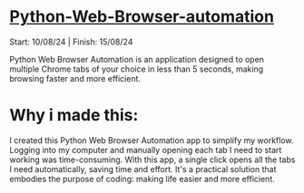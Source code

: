 # [Python-Web-Browser-automation](https://github.com/MrAnon89/Python-Web-Browser-automation/tree/main)
Start: 10/08/24  |  Finish: 15/08/24

Python Web Browser Automation is an application designed to open multiple Chrome tabs of your choice in less than 5 seconds,
making browsing faster and more efficient.

# Why i made this:
I created this Python Web Browser Automation app to simplify my workflow. Logging into my computer and manually opening each tab
I need to start working was time-consuming. With this app, a single click opens all the tabs I need automatically, saving time and effort.
It's a practical solution that embodies the purpose of coding: making life easier and more efficient.

